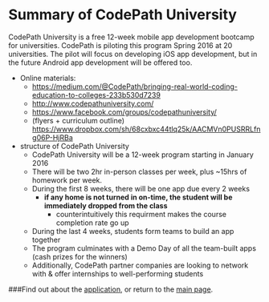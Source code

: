 # Summary of CodePath University
CodePath University is a free 12-week mobile app development bootcamp for universities. CodePath is piloting this program Spring 2016 at 20 universities. The pilot will focus on developing iOS app development, but in the future Android app development will be offered too.

- Online materials:
  - https://medium.com/@CodePath/bringing-real-world-coding-education-to-colleges-233b530d7239 
  - http://www.codepathuniversity.com/ 
  - https://www.facebook.com/groups/codepathuniversity/
  - (flyers + curriculum outline) https://www.dropbox.com/sh/68cxbxc44tlq25k/AACMVn0PUSRRLfng06P-HjRBa
- structure of CodePath University
  - CodePath University will be a 12-week program starting in January 2016
  - There will be two 2hr in-person classes per week, plus ~15hrs of homework per week.
  - During the first 8 weeks, there will be one app due every 2 weeks
      - **__if any home is not turned in on-time, the student will be immediately dropped from the class__**
          - counterintuitively this requirment makes the course completion rate go up
  - During the last 4 weeks, students form teams to build an app together
  - The program culminates with a Demo Day of all the team-built apps (cash prizes for the winners)
  - Additionally, CodePath partner companies are looking to network with & offer internships to well-performing students

###Find out about the [application](./application.md), or return to the [main page](./README.md).
